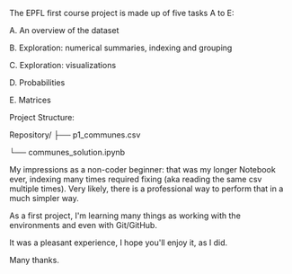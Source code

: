 The EPFL first course project is made up of five tasks A to E:

A. An overview of the dataset

B. Exploration: numerical summaries, indexing and grouping

C. Exploration: visualizations

D. Probabilities

E. Matrices


Project Structure:

Repository/
├── p1_communes.csv

└── communes_solution.ipynb 

My impressions as a non-coder beginner: that was my longer Notebook ever, indexing many times required fixing (aka reading the same csv multiple times).
Very likely, there is a professional way to perform that in a much simpler way.

As a first project, I'm learning many things as working with the environments and even with Git/GitHub.

It was a pleasant experience, I hope you'll enjoy it, as I did.

Many thanks.
